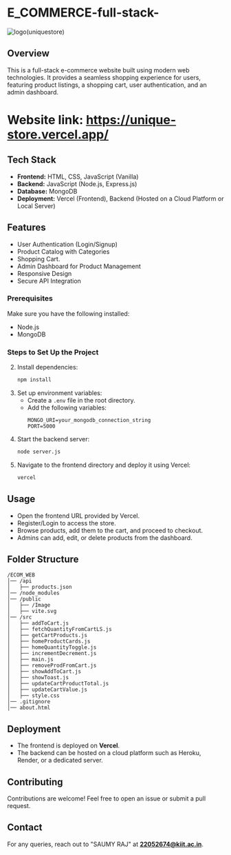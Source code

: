 # E_COMMERCE-full-stack-
![logo(uniquestore)](https://github.com/user-attachments/assets/88371471-ac75-4592-9755-e3d9163fd40a)





## Overview
This is a full-stack e-commerce website built using modern web technologies. It provides a seamless shopping experience for users, featuring product listings, a shopping cart, user authentication, and an admin dashboard.
# Website link: https://unique-store.vercel.app/
## Tech Stack
- **Frontend:** HTML, CSS, JavaScript (Vanilla)
- **Backend:** JavaScript (Node.js, Express.js)
- **Database:** MongoDB
- **Deployment:** Vercel (Frontend), Backend (Hosted on a Cloud Platform or Local Server)

## Features
- User Authentication (Login/Signup)
- Product Catalog with Categories
- Shopping Cart.
- Admin Dashboard for Product Management
- Responsive Design
- Secure API Integration



### Prerequisites
Make sure you have the following installed:
- Node.js
- MongoDB

### Steps to Set Up the Project

2. Install dependencies:
   ```bash
   npm install
   ```
3. Set up environment variables:
   - Create a `.env` file in the root directory.
   - Add the following variables:
     ```
     MONGO_URI=your_mongodb_connection_string
     PORT=5000
     ```
4. Start the backend server:
   ```bash
   node server.js
   ```
5. Navigate to the frontend directory and deploy it using Vercel:
   ```bash
   vercel
   ```

## Usage
- Open the frontend URL provided by Vercel.
- Register/Login to access the store.
- Browse products, add them to the cart, and proceed to checkout.
- Admins can add, edit, or delete products from the dashboard.

## Folder Structure
```
/ECOM_WEB
│── /api
│   ├── products.json
│── /node_modules
│── /public
│   ├── /Image
│   ├── vite.svg
│── /src
│   ├── addToCart.js
│   ├── fetchQuantityFromCartLS.js
│   ├── getCartProducts.js
│   ├── homeProductCards.js
│   ├── homeQuantityToggle.js
│   ├── incrementDecrement.js
│   ├── main.js
│   ├── removeProdFromCart.js
│   ├── showAddToCart.js
│   ├── showToast.js
│   ├── updateCartProductTotal.js
│   ├── updateCartValue.js
│   ├── style.css
│── .gitignore
│── about.html
```

## Deployment
- The frontend is deployed on **Vercel**.
- The backend can be hosted on a cloud platform such as Heroku, Render, or a dedicated server.


## Contributing
Contributions are welcome! Feel free to open an issue or submit a pull request.

## Contact
For any queries, reach out to "SAUMY RAJ" at **22052674@kiit.ac.in**.

